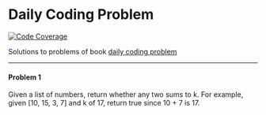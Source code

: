 # Daily Coding Problem

[![Code Coverage](https://img.shields.io/codecov/c/github/sebasacuna/daily-coding-problem/main.svg)](https://codecov.io/github/sebasacuna/daily-coding-problem?branch=main)

Solutions to problems of book [daily coding problem](https://www.dailycodingproblem.com/blog/daily-coding-problem-book-now-available/)



---

#### Problem 1

Given a list of numbers, return whether any two sums to k.
For example, given [10, 15, 3, 7] and k of 17, return true since 10 + 7 is 17.